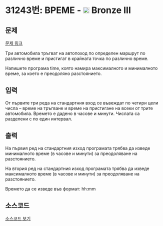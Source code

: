 # 31243번: ВРЕМЕ - <img src="https://static.solved.ac/tier_small/3.svg" style="height:20px" /> Bronze III

<!-- performance -->

<!-- 문제 제출 후 깃허브에 푸시를 했을 때 제출한 코드의 성능이 입력될 공간입니다.-->

<!-- end -->

## 문제

[문제 링크](https://boj.kr/31243)


<p>Три автомобила тръгват на автопоход по определен маршрут по различно време и пристигат в крайната точка по различно време.</p>

<p>Напишете програма time, която намира максималното и минималното време, за което е преодоляно разстоянието.</p>



## 입력


<p>От първите три реда на стандартния вход се въвеждат по четири цели числа – време на тръгване и време на пристигане на всеки от трите автомобила. Времето е дадено в часове и минути. Числата са разделени с по един интервал.</p>



## 출력


<p>На първия ред на стандартния изход програмата трябва да изведе минималното време (в часове и минути) за преодоляване на разстоянието.</p>

<p>На втория ред на стандартния изход програмата трябва да изведе максималното време (в часове и минути) за преодоляване на разстоянието.</p>

<p>Времето да се изведе във формат: hh:mm</p>



## 소스코드

[소스코드 보기](ВРЕМЕ.py)